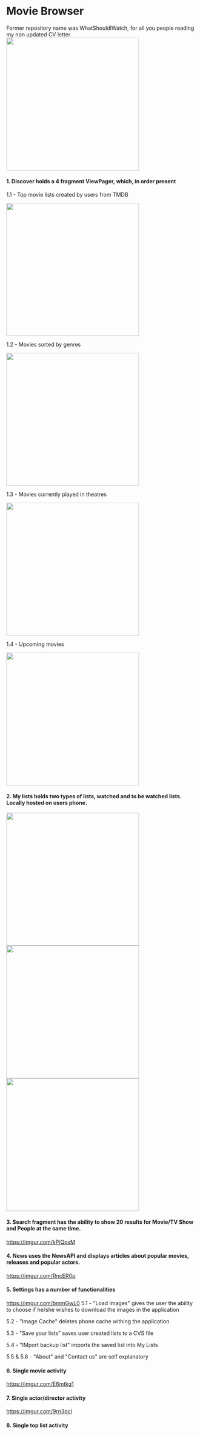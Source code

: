 # Movie Browser
Former repository name was WhatShouldIWatch, for all you people reading my non updated CV letter
<img src="" width="350">
#### 1. Discover holds a 4 fragment ViewPager, which, in order present

  1.1 - Top movie lists created by users from TMDB
  
<img src="https://imgur.com/2NccFzt.jpg" width="350">
  
  1.2 - Movies sorted by genres
  
<img src="https://imgur.com/eplvgRo.jpg" width="350">
 
  1.3 - Movies currently played in theatres
  
<img src="https://imgur.com/vtAaeXs.jpg" width="350">

  1.4 - Upcoming movies
  
<img src="https://imgur.com/XGBGM1v.jpg" width="350">

#### 2. My lists holds two types of lists, watched and to be watched lists. Locally hosted on users phone. 

<img src="https://imgur.com/lUr7Fbu.jpg" width="350">
<img src="https://imgur.com/YfBqnYt.jpg" width="350">
<img src="https://imgur.com/SAEu4AH.jpg" width="350">

#### 3. Search fragment has the ability to show 20 results for Movie/TV Show and People at the same time. 
https://imgur.com/kPjQpxM
#### 4. News uses the NewsAPI and displays articles about popular movies, releases and popular actors. 
https://imgur.com/RncER0p
#### 5. Settings has a number of functionalities
https://imgur.com/bmmGwL0
  5.1 - "Load Images" gives the user the ability to choose if he/she wishes to download the images in the application
  
  5.2 - "Image Cache" deletes phone cache withing the application
  
  5.3 - "Save your lists" saves user created lists to a CVS file
  
  5.4 - "IMport backup list" imports the saved list into My Lists
  
  5.5 & 5.6 - "About" and "Contact us" are self explanatory
  
#### 6. Single movie activity
https://imgur.com/E6mtkg1

#### 7. Single actor/director activity
https://imgur.com/9rn3pcl

#### 8. Single top list activity
